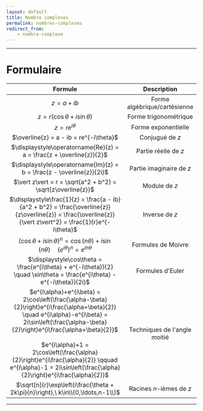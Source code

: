 ```yaml
---
layout: default
title: Nombre complexes
permalink: nombres-complexes
redirect_from:
    - nombre-complexe
---
```


---

<h1 id="formulaire">Formulaire</h1>

| Formule | Description |
|:-------:|:-----------:|
| $z = a + ib$ | Forme algébrique/cartésienne |
| $z = r(\cos\theta + i\sin\theta)$ | Forme trigonométrique |
| $z = re^{i\theta}$ | Forme exponentielle |
| $\overline{z} = a - ib = re^{-i\theta}$ | Conjugué de $z$ |
| $\displaystyle\operatorname{Re}(z) = a = \frac{z + \overline{z}}{2}$ | Partie réelle de $z$ |
| $\displaystyle\operatorname{Im}(z) = b = \frac{z - \overline{z}}{2i}$ | Partie imaginaire de $z$ |
| $\vert z\vert = r = \sqrt{a^2 + b^2} = \sqrt{z\overline{z}}$ | Module de $z$ |
| $\displaystyle\frac{1}{z} = \frac{a - ib}{a^2 + b^2} = \frac{\overline{z}}{z\overline{z}} = \frac{\overline{z}}{\vert z\vert^2} = \frac{1}{r}e^{-i\theta}$ | Inverse de $z$ |
| $(\cos\theta + i\sin\theta)^n = \cos(n\theta) + i\sin(n\theta)\quad (e^{i\theta})^n = e^{in\theta}$ | Formules de Moivre |
| $\displaystyle\cos\theta = \frac{e^{i\theta} + e^{-i\theta}}{2} \quad \sin\theta = \frac{e^{i\theta} - e^{-i\theta}}{2i}$ | Formules d'Euler |
| $e^{i\alpha}+e^{i\beta} = 2\cos\left(\frac{\alpha-\beta}{2}\right)e^{i\frac{\alpha+\beta}{2}} \quad e^{i\alpha}-e^{i\beta} = 2i\sin\left(\frac{\alpha-\beta}{2}\right)e^{i\frac{\alpha+\beta}{2}}$<br><br>$e^{i\alpha}+1 = 2\cos\left(\frac{\alpha}{2}\right)e^{i\frac{\alpha}{2}} \qquad e^{i\alpha}-1 = 2i\sin\left(\frac{\alpha}{2}\right)e^{i\frac{\alpha}{2}}$ | Techniques de l'angle moitié |
| $\sqrt[n]{r}\exp\left(i\frac{\theta + 2k\pi}{n}\right),\  k\in\\{0,\ldots,n-1\\}$ | Racines $n$-ièmes de $z$ |

---